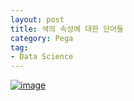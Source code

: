 ```yaml
---
layout: post
title: 색의 속성에 대한 단어들
category: Pega
tag:
- Data Science
---
```





[![image](https://jehyunlee.github.io/thumbnails/Python-DS/63_mpl_0.png)](https://jehyunlee.github.io/2021/03/04/Python-DS-63-mpl_colors_qualitative/)